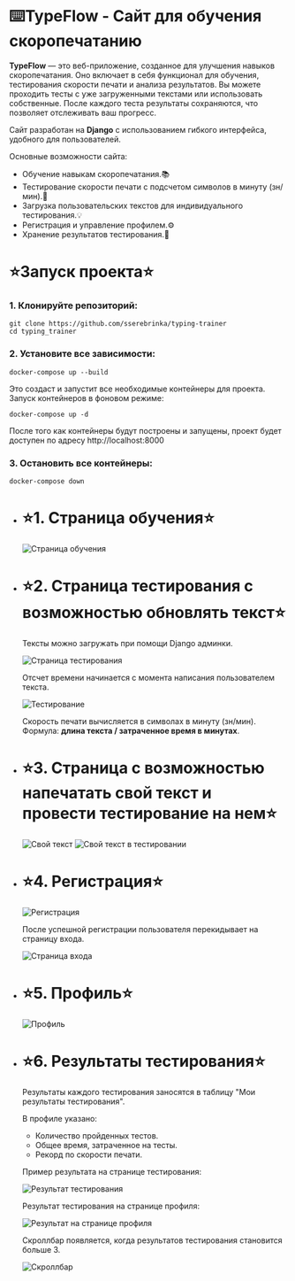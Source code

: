 <h1>⌨️TypeFlow - Сайт для обучения скоропечатанию</h1>
<p>
    <strong>TypeFlow</strong> — это веб-приложение, созданное для улучшения навыков скоропечатания. 
    Оно включает в себя функционал для обучения, тестирования скорости печати и анализа результатов. 
    Вы можете проходить тесты с уже загруженными текстами или использовать собственные. 
    После каждого теста результаты сохраняются, что позволяет отслеживать ваш прогресс.
</p>
<p>
    Сайт разработан на <strong>Django</strong> с использованием гибкого интерфейса, удобного для пользователей.
</p>
<p>Основные возможности сайта:</p>
<ul>
    <li>Обучение навыкам скоропечатания.📚</li>
    <li>Тестирование скорости печати с подсчетом символов в минуту (зн/мин).🚀</li>
    <li>Загрузка пользовательских текстов для индивидуального тестирования.💡</li>
    <li>Регистрация и управление профилем.⚙️</li>
    <li>Хранение результатов тестирования.📝</li>
</ul>
<h1>⭐Запуск проекта⭐</h1>

### 1. Клонируйте репозиторий:
```
git clone https://github.com/sserebrinka/typing-trainer
cd typing_trainer
```	
### 2. Установите все зависимости:  
```
docker-compose up --build
```
Это создаст и запустит все необходимые контейнеры для проекта.  
Запуск контейнеров в фоновом режиме:  
```
docker-compose up -d
```
После того как контейнеры будут построены и запущены, проект будет доступен по адресу http://localhost:8000  
### 3. Остановить все контейнеры:  
```
docker-compose down
```

<ul>
    <li>
        <h1>⭐1. Страница обучения⭐</h1>
        <img src="https://github.com/user-attachments/assets/30386a1a-c51a-40a1-91ca-0e81f7bb4c89" alt="Страница обучения">
    </li>
    <li>
        <h1>⭐2. Страница тестирования с возможностью обновлять текст⭐</h1>
        <p>Тексты можно загружать при помощи Django админки.</p>
        <img src="https://github.com/user-attachments/assets/f2de76a5-7861-4494-a600-822ba29b8a3e" alt="Страница тестирования">
        <p>Отсчет времени начинается с момента написания пользователем текста.</p>
        <img src="https://github.com/user-attachments/assets/0c5134b3-1504-4127-8aae-fb106841184a" alt="Тестирование">
        <p>Скорость печати вычисляется в символах в минуту (зн/мин). Формула: <strong>длина текста / затраченное время в минутах</strong>.</p>
    </li>
    <li>
        <h1>⭐3. Страница с возможностью напечатать свой текст и провести тестирование на нем⭐</h1>
        <img src="https://github.com/user-attachments/assets/46e3e191-6a53-47b0-b98c-d491647231fe" alt="Свой текст">
		<img src="https://github.com/user-attachments/assets/e0ecff2d-1ff4-4cfc-b272-74f05e9093a3" alt="Свой текст в тестировании">
    </li>
    <li>
        <h1>⭐4. Регистрация⭐</h1>
        <img src="https://github.com/user-attachments/assets/0c18e9da-035f-491f-b331-fdd8dd5d9c68" alt="Регистрация">
        <p>После успешной регистрации пользователя перекидывает на страницу входа.</p>
        <img src="https://github.com/user-attachments/assets/8db7e1ed-840f-40fe-919f-22a7d500c2ef" alt="Страница входа">
    </li>
    <li>
        <h1>⭐5. Профиль⭐</h1>
        <img src="https://github.com/user-attachments/assets/53218ba8-760c-42ce-afc6-37081cbaa2fc" alt="Профиль">
    </li>
    <li>
        <h1>⭐6. Результаты тестирования⭐</h1>
        <p>Результаты каждого тестирования заносятся в таблицу "Мои результаты тестирования".</p>
        <p>В профиле указано:</p>
        <ul>
            <li>Количество пройденных тестов.</li>
            <li>Общее время, затраченное на тесты.</li>
            <li>Рекорд по скорости печати.</li>
        </ul>
        <p>Пример результата на странице тестирования:</p>
        <img src="https://github.com/user-attachments/assets/e69616cd-40da-4f94-9861-a5dd51585a04" alt="Результат тестирования">
        <p>Результат тестирования на странице профиля:</p>
        <img src="https://github.com/user-attachments/assets/f6cd3225-e887-4d79-b5e5-dd4fac1ca2a5" alt="Результат на странице профиля">
        <p>Скроллбар появляется, когда результатов тестирования становится больше 3.</p>
        <img src="https://github.com/user-attachments/assets/c151fb3a-1471-4711-ae68-5df9281617d2" alt="Скроллбар">
    </li>
</ul>


